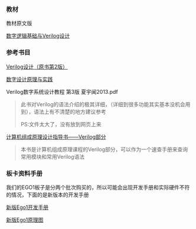 ### 教材

教材原文版

[数字逻辑基础与Verilog设计](/document/Fundamentals_of_Digital_Logic_with_Verilog_Design.pdf ':ignore')

### 参考书目

[Verilog设计（原书第2版）](/document/Verilog设计（原书第2版）.pdf ':ignore')

[数字设计原理与实践](/document/数字设计原理与实践.pdf ':ignore')

Verilog数字系统设计教程 第3版 夏宇闻2013.pdf

> 此书对Verilog的语法介绍的极其详细，（详细到很多功能其实基本没机会用到），语法上有不清楚的地方建议参考
>
> PS:文件太大了，没有放到网页上来

[计算机组成原理设计指导书——Verilog部分](/document/计算机组成原理设计指导书——Verilog部分.pdf ':ignore')

> 本书是计算机组成原理课程的Verilog部分，可以作为一个速查手册来查询常用模块和常用Verilog语法

### 板卡资料手册

我们的EGO1板子是分两个批次购买的，所以可能会出现开发手册和实际硬件不符的情况，下面的是新版本的开发手册

[新版Ego1开发手册](/document/Ego1_UserManual_v2.2.pdf ':ignore ')

[新版Ego1原理图](/document/Ego1SchematicDiagram.pdf  ':ignore')

